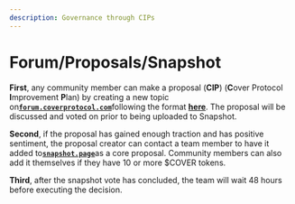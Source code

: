 ```yaml
---
description: Governance through CIPs
---
```


# Forum/Proposals/Snapshot

**First**, any community member can make a proposal \(**CIP**\) \(**C**over Protocol **I**mprovement **P**lan\) by creating a new topic on[**`forum.coverprotocol.com`**](https://forum.coverprotocol.com/c/proposals-cips)following the format [**here**](https://forum.coverprotocol.com/t/proposal-cip-outline/71). The proposal will be discussed and voted on prior to being uploaded to Snapshot. 

**Second**, if the proposal has gained enough traction and has positive sentiment, the proposal creator can contact a team member to have it added to[**`snapshot.page`**](https://vote.coverprotocol.com/#/)as a core proposal. Community members can also add it themselves if they have 10 or more $COVER tokens.

**Third**, after the snapshot vote has concluded, the team will wait 48 hours before executing the decision.


